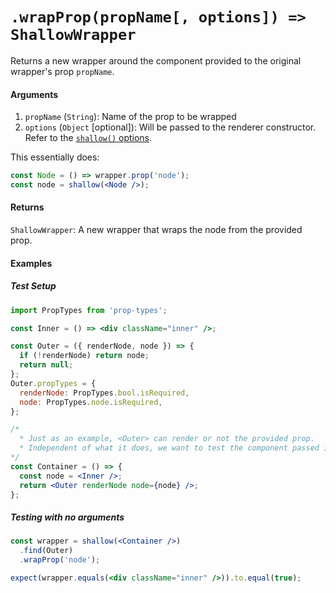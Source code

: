 # `.wrapProp(propName[, options]) => ShallowWrapper`

Returns a new wrapper around the component provided to the original wrapper's prop `propName`.

#### Arguments

1. `propName` (`String`): Name of the prop to be wrapped
2. `options` (`Object` [optional]): Will be passed to the renderer constructor. 
   Refer to the [`shallow()` options](https://airbnb.io/enzyme/docs/api/shallow.html#arguments).

This essentially does:

```jsx
const Node = () => wrapper.prop('node');
const node = shallow(<Node />);
```

#### Returns

`ShallowWrapper`: A new wrapper that wraps the node from the provided prop.

#### Examples

##### Test Setup

```jsx
import PropTypes from 'prop-types';

const Inner = () => <div className="inner" />;

const Outer = ({ renderNode, node }) => {
  if (!renderNode) return node;
  return null;
};
Outer.propTypes = {
  renderNode: PropTypes.bool.isRequired,
  node: PropTypes.node.isRequired,
};

/*
  * Just as an example, <Outer> can render or not the provided prop.
  * Independent of what it does, we want to test the component passed in `node`.
*/
const Container = () => {
  const node = <Inner />;
  return <Outer renderNode node={node} />;
};
```

##### Testing with no arguments

```jsx
const wrapper = shallow(<Container />)
  .find(Outer)
  .wrapProp('node');

expect(wrapper.equals(<div className="inner" />)).to.equal(true);
```
